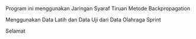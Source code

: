 Program ini menggunakan Jaringan Syaraf Tiruan Metode Backpropagation

Menggunakan Data Latih dan Data Uji dari Data Olahraga Sprint

Selamat
